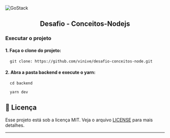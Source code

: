 
<img alt="GoStack" src="https://storage.googleapis.com/golden-wind/bootcamp-gostack/header-desafios.png" />
<h2 align="center">
  Desafio - Conceitos-Nodejs
</h2>

<h3>Executar o projeto</h3>

<h4>1. Faça o clone do projeto:</h4>

```
  git clone: https://github.com/vinive/desafio-conceitos-node.git
```

<h4>2. Abra a pasta backend e execute o yarn:</h4>

```
  cd backend
  
  yarn dev
```

## :memo: Licença

Esse projeto está sob a licença MIT. Veja o arquivo [LICENSE](LICENSE.md) para mais detalhes.

---
